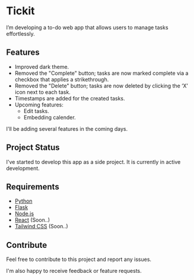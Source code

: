 # Tickit

I’m developing a to-do web app that allows users to manage tasks effortlessly. 

## Features

* Improved dark theme.
* Removed the "Complete" button; tasks are now marked complete via a checkbox that applies a strikethrough.
* Removed the "Delete" button; tasks are now deleted by clicking the ‘X’ icon next to each task.
* Timestamps are added for the created tasks.
* Upcoming features:
     * Edit tasks.
     * Embedding calender.

I'll be adding several features in the coming days.

## Project Status

I've started to develop this app as a side project. It is currently in active development.  

## Requirements
- [Python](https://www.python.org/downloads/)
- [Flask](https://flask.palletsprojects.com/en/stable/installation/)
- [Node.js](https://nodejs.org/en/download)
- [React](https://react.dev/learn/installation) (Soon..)
- [Tailwind CSS](https://tailwindcss.com/docs/installation/using-vite) (Soon..)
  

## Contribute

Feel free to contribute to this project and report any issues.

I'm also happy to receive feedback or feature requests.
